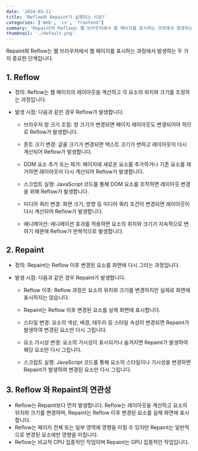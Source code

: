 ```yaml
---
date: '2024-03-11'
title: 'Reflow와 Repaint가 실행되는 시점?'
categories: ['Web', 'cs', 'frontend']
summary: 'Repaint와 Reflow는 웹 브라우저에서 웹 페이지를 표시하는 과정에서 발생하는 두 가지 중요한 단계입니다.'
thumbnail: './default.png'
---
```


Repaint와 Reflow는 웹 브라우저에서 웹 페이지를 표시하는 과정에서 발생하는 두 가지 중요한 단계입니다.

## 1. Reflow

- 정의: Reflow는 웹 페이지의 레이아웃을 계산하고 각 요소의 위치와 크기를 조정하는 과정입니다.

- 발생 시점: 다음과 같은 경우 Reflow가 발생합니다.

    - 브라우저 창 크기 조절: 창 크기가 변경되면 페이지 레이아웃도 변경되어야 하므로 Reflow가 발생합니다.

    - 폰트 크기 변경: 글꼴 크기가 변경되면 텍스트 크기가 변하고 레이아웃이 다시 계산되어 Reflow가 발생합니다.

    - DOM 요소 추가 또는 제거: 페이지에 새로운 요소를 추가하거나 기존 요소를 제거하면 레이아웃이 다시 계산되어 Reflow가 발생합니다.

    - 스크립트 실행: JavaScript 코드를 통해 DOM 요소를 조작하면 레이아웃 변경을 위해 Reflow가 발생합니다.

    - 미디어 쿼리 변경: 화면 크기, 방향 등 미디어 쿼리 조건이 변경되면 레이아웃이 다시 계산되어 Reflow가 발생합니다.

    - 애니메이션: 애니메이션 효과를 적용하면 요소의 위치와 크기가 지속적으로 변하기 때문에 Reflow가 반복적으로 발생합니다.

## 2. Repaint

- 정의: Repaint는 Reflow 이후 변경된 요소를 화면에 다시 그리는 과정입니다.

- 발생 시점: 다음과 같은 경우 Repaint가 발생합니다.

    - Reflow 이후: Reflow 과정은 요소의 위치와 크기를 변경하지만 실제로 화면에 표시하지는 않습니다.

    - Repaint는 Reflow 이후 변경된 요소를 실제 화면에 표시합니다.

    - 스타일 변경: 요소의 색상, 배경, 테두리 등 스타일 속성이 변경되면 Repaint가 발생하여 변경된 요소만 다시 그립니다.

    - 요소 가시성 변경: 요소의 가시성이 표시되거나 숨겨지면 Repaint가 발생하여 해당 요소만 다시 그립니다.

    - 스크립트 실행: JavaScript 코드를 통해 요소의 스타일이나 가시성을 변경하면 Repaint가 발생하여 변경된 요소만 다시 그립니다.

## 3. Reflow 와 Repaint의 연관성

- Reflow는 Repaint보다 먼저 발생합니다. Reflow는 레이아웃을 계산하고 요소의 위치와 크기를 변경하며, Repaint는 Reflow 이후 변경된 요소를 실제 화면에 표시합니다.
- Reflow는 페이지 전체 또는 일부 영역에 영향을 미칠 수 있지만 Repaint는 일반적으로 변경된 요소에만 영향을 미칩니다.
- Reflow는 비교적 CPU 집중적인 작업이며 Repaint는 GPU 집중적인 작업입니다.